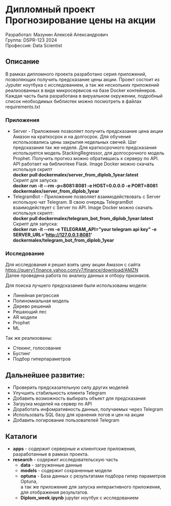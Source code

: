 # Дипломный проект Прогнозирование цены на акции
Разработал: Мазунин Алексей Александрович <br>
Группа: DSPR-123 2024 <br>
Профессия: Data Scientist

## Описание
В рамках дипломного проекта разработано серия приложений, позволяющих получить предсказание цены акции.
Проект состоит из Jyputer ноутбука с исследованием, а так же нескольких приложений реализованных в виде микросервисов на базе Docker контейнеров. Каждая часть была разработана в вируальном окружении, подробный список необходимых библиотек можно посмотреть в файлах requirements.txt
### Приложения
* Server - Приложение позволяет получить предсказание цена акции Амазон на краткосрок и на долгосрок.
Для обучения использовались цены закрытия недельных свечей. Шаг предсказания так же неделя.
Для краткосрочного предсказания используется модель StackingRegressor, для долгосрочного модель Prophet.
Получить прогноз можно обратившись к серверу по API. API работает на библиотеке Flask.
Image Docker можно скачать используя скрипт <br>
**docker pull dockermalex/server_from_diplob_1year:latest** <br>
Скрипт для запуска: <br>
**docker run -it --rm -p=8081:8081 -e HOST=0.0.0.0 -e PORT=8081 dockermalex/server_from_diplob_1year**
* TelegramBot - Приложение позволяет взаимодействовать с Server использую чат Telegram.
В свою очередь TelegramBot взаимодействует с Server по API.
Image Docker можно скачать используя скрипт: <br>
**docker pull dockermalex/telegram_bot_from_diplob_1year:latest** <br>
Скрипт для запуска: <br>
**docker run -it --rm -e TELEGRAM_API="your telegram api key" -e SERVER_URL='http://127.0.0.1:8081' dockermalex/telegram_bot_from_diplob_1year**
### Исследование
Для исследования я решил взять цену акции Амазон с сайта https://query1.finance.yahoo.com/v7/finance/download/AMZN <br>
Далее проведена работа по анализу данных и отбору признаков.

Для поиска лучшего предсказания были использованы модели:
* Линейная регрессия
* Полиномиальная модель
* Дерево решений
* Решающий лес
* AR модели
* Prophet
* ML

Так же реализованы:
* Стекинг, голосование
* Бустинг
* Подбор гиперпараметров


## Дальнейшее развитие:
* Проверить предсказательную силу других моделей
* Улучшить стабильность клиента Telegram
* Добавить возможность выбирать объект для предсказания
* Загрузка моделей на сервер по API
* Доработать инфомративность данных, получаемых через Telegram
* Использовать SQL базу для хранения логов и цен на акции
* Добавить логирование пользователей Telegram

## Каталоги
* **apps** - содержит серверные и клиентские приложения, разработанные в рамках проекта.
* **research** - содержит исследовательскую часть
  * **data** - загруженные данные
  * **models** - содержит сохраненные модели
  * **optuna** - База данных с результатами подбора гипер параметров Optuna, \
а так же приложение для запуска интерактивного приложения, для отображения результатов.
  * **Diplom_week.ipynb** jupyter ноутбук с исследованием 
